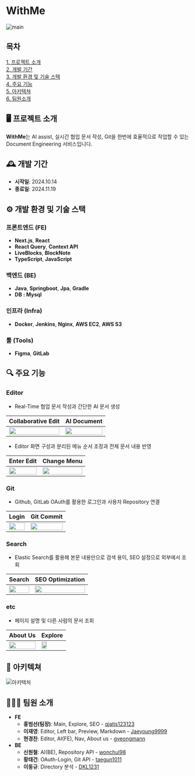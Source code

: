 # WithMe

![main](https://github.com/user-attachments/assets/917d2cf2-3ad8-4255-a1b7-5528a13c1725)

## 목차

[1. 프로젝트 소개](#️-프로젝트-소개) <br/>
[2. 개발 기간](#️-개발-기간) <br/>
[3. 개발 환경 및 기술 스택](#️-개발-환경-및-기술-스택) <br/>
[4. 주요 기능](#️-주요-기능) <br/>
[5. 아키텍쳐](#-아키텍쳐) <br/>
[6. 팀원소개](#-팀원-소개) <br/>

## 🖥️ 프로젝트 소개

**WithMe**는 AI assist, 실시간 협업 문서 작성, Git을 한번에 효율적으로 작업할 수 있는 Document Engineering 서비스입니다.

## 🕰️ 개발 기간

- **시작일**: 2024.10.14
- **종료일**: 2024.11.19

## ⚙️ 개발 환경 및 기술 스택

### 프론트엔드 (FE)

- **Next.js**, **React**
- **React Query**, **Context API**
- **LiveBlocks**, **BlockNote**
- **TypeScript**, **JavaScript**

### 백엔드 (BE)

- **Java**, **Springboot**, **Jpa**, **Gradle**
- **DB** **: Mysql**

### 인프라 (Infra)

- **Docker**, **Jenkins**, **Nginx**, **AWS EC2**, **AWS S3**

### 툴 (Tools)

- **Figma**, **GitLab**

## 🔍 주요 기능

### Editor

- Real-Time 협업 문서 작성과 간단한 AI 문서 생성
<div align="center">
  
  | **Collaborative Edit**                                                                                        | **AI Document**                                                                                   |
  | ----------------------------------------------------------------------------------------------------- | ------------------------------------------------------------------------------------------------ |
  | <img src="https://github.com/user-attachments/assets/92c608c8-563e-46a9-b452-6b5df406c15e" width="100%"/> | <img src="https://github.com/user-attachments/assets/886c1dda-d85c-4135-8c95-dd7e3e4e104a" width="100%"/> |
  
</div>


- Editor 화면 구성과 분리된 메뉴 순서 조정과 전체 문서 내용 반영
<div align="center">
  
  | **Enter Edit**                                                                                        | **Change Menu**                                                                                   |
  | ----------------------------------------------------------------------------------------------------- | ------------------------------------------------------------------------------------------------ |
  | <img src="https://github.com/user-attachments/assets/fc1dc17f-758c-4c66-a085-2a35f1539e52" width="100%"/> | <img src="https://github.com/user-attachments/assets/d0271fa3-5e97-47ae-908b-11d509110c88" width="100%"/> |
  
</div>

### Git
- Github, GitLab OAuth를 활용한 로그인과 사용자 Repository 연결
<div align="center">
  
  | **Login**                                                                                            | **Git Commit**                                                                                   |
  | ----------------------------------------------------------------------------------------------------- | ------------------------------------------------------------------------------------------------ |
  | <img src="https://github.com/user-attachments/assets/e11a3dc6-725e-4e35-a488-7dad5b8251a9" width="100%"/> | <img src="https://github.com/user-attachments/assets/842c064c-8605-432b-b0ff-a4a3144fbab2" width="100%"/> |
  
</div>

### Search
- Elastic Search를 활용해 본문 내용만으로 검색 용이, SEO 설정으로 외부에서 조회
<div align="center">
  
  | **Search**                                                                                            | **SEO Optimization**                                                                              |
  | ------------------------------------------------------------------------------------------------------ | ------------------------------------------------------------------------------------------------ |
  | <img src="https://github.com/user-attachments/assets/df4f600d-ff7c-4e5b-ab7b-fbacc95f7295" width="100%"/> | <img src="https://github.com/user-attachments/assets/f095304e-192b-4430-a1d1-9fb0cb866a78" width="100%"/> |
  
</div>

### etc
- 페이지 설명 및 다른 사람의 문서 조회
<div align="center">
  
  | **About Us**                                                                                          | **Explore**                                                                                       |
  | ------------------------------------------------------------------------------------------------------ | ------------------------------------------------------------------------------------------------ |
  | <img src="https://github.com/user-attachments/assets/e3632497-7335-45bd-ae03-8d233af03ab2" width="100%"/> | <img src="https://github.com/user-attachments/assets/2114fd83-7839-4f5c-99fa-73fa700f40ff" width="50%"/> |
  
</div>


<!-- ## 🎥 시연 화면 -->

## 🧱 아키텍쳐

![아키텍처](https://github.com/user-attachments/assets/c6afd827-4dc9-4c93-a96c-878c38aef708)

## 🧑‍🤝‍🧑 팀원 소개

- **FE**
  - **홍범선(팀장)**: Main, Explore, SEO - [qjatjs123123](https://github.com/qjatjs123123)
  - **이재영**: Editor, Left bar, Preview, Markdown - [Jaeyoung9999](https://github.com/Jaeyoung9999)
  - **현경찬**: Editor, AI(FE), Nav, About us - [gyeongmann](https://github.com/gyeongmann)
- **BE**
  - **신원철**: AI(BE), Repository API - [wonchul98](https://github.com/wonchul98)
  - **황태건**: OAuth-Login, Git API - [taegun1011](https://github.com/taegun1011)
  - **이동규**: Directory 분석 - [DKL1231](https://github.com/DKL1231)
